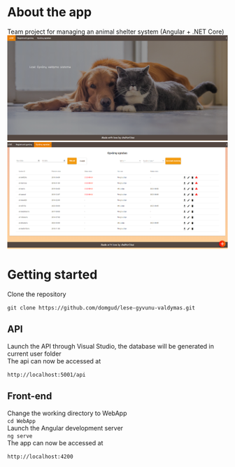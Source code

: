 # About the app
Team project for managing an animal shelter system (Angular + .NET Core)
<img src="/images/img1.png" alt="Homepage"/>
<br>
<img src="/images/img2.png" alt="IndexPage"/>
# Getting started
Clone the repository

    git clone https://github.com/domgud/lese-gyvunu-valdymas.git

## API
Launch the API through Visual Studio, the database will be generated in current user folder <br>
The api can now be accessed at

    http://localhost:5001/api
## Front-end
Change the working directory to WebApp <br>
 `cd WebApp` <br>
Launch the Angular development server <br>
  `ng serve` <br>
The app can now be accessed at

    http://localhost:4200
